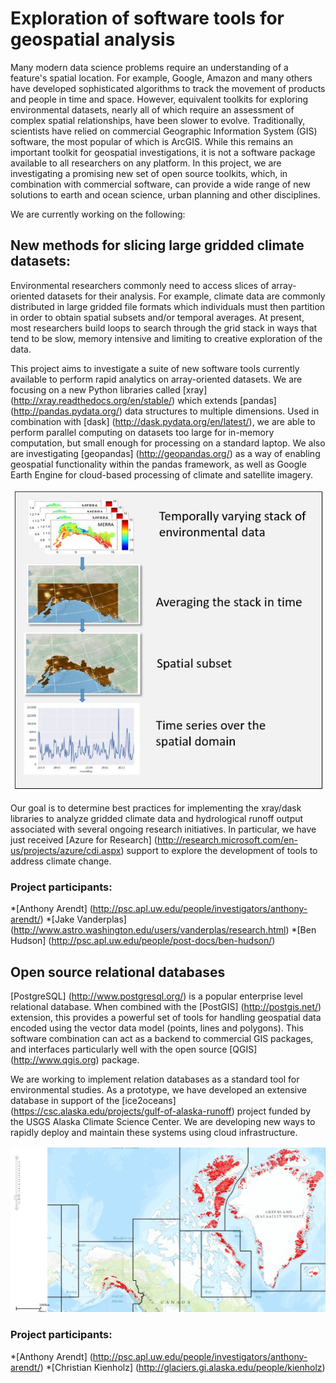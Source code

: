 # Exploration of software tools for geospatial analysis

Many modern data science problems require an understanding of a feature's spatial location. For example, Google, Amazon and many others have developed sophisticated algorithms to track the movement of products and people in time and space. However, equivalent toolkits for exploring environmental datasets, nearly all of which require an assessment of complex spatial relationships, have been slower to evolve. Traditionally, scientists have relied on commercial Geographic Information System (GIS) software, the most popular of which is ArcGIS. While this remains an important toolkit for geospatial investigations, it is not a software package available to all researchers on any platform. In this project, we are investigating a promising new set of open source toolkits, which, in combination with commercial software, can provide a wide range of new solutions to earth and ocean science, urban planning and other disciplines.

We are currently working on the following:

## New methods for slicing large gridded climate datasets:

Environmental researchers commonly need to access slices of array-oriented datasets for their analysis. For example, climate data are commonly distributed in large gridded file formats which individuals must then partition in order to obtain spatial subsets and/or temporal averages. At present, most researchers build loops to search through the grid stack in ways that tend to be slow, memory intensive and limiting to creative exploration of the data.

This project aims to investigate a suite of new software tools currently available to perform rapid analytics on array-oriented datasets. We are focusing on a new Python libraries called [xray] (http://xray.readthedocs.org/en/stable/) which extends [pandas] (http://pandas.pydata.org/) data structures to multiple dimensions. Used in combination with [dask] (http://dask.pydata.org/en/latest/), we are able to perform parallel computing on datasets too large for in-memory computation, but small enough for processing on a standard laptop. We also are investigating [geopandas] (http://geopandas.org/) as a way of enabling geospatial functionality within the pandas framework, as well as Google Earth Engine for cloud-based processing of climate and satellite imagery.

![array graphic](/arrayGraphic.jpg)

Our goal is to determine best practices for implementing the xray/dask libraries to analyze gridded climate data and hydrological runoff output associated with several ongoing research initiatives. In particular, we have just received [Azure for Research] (http://research.microsoft.com/en-us/projects/azure/cdi.aspx) support to explore the development of tools to address climate change. 

### Project participants:

*[Anthony Arendt] (http://psc.apl.uw.edu/people/investigators/anthony-arendt/)
*[Jake Vanderplas] (http://www.astro.washington.edu/users/vanderplas/research.html)
*[Ben Hudson] (http://psc.apl.uw.edu/people/post-docs/ben-hudson/)

## Open source relational databases

[PostgreSQL] (http://www.postgresql.org/) is a popular enterprise level relational database. When combined with the [PostGIS] (http://postgis.net/) extension, this provides a powerful set of tools for handling geospatial data encoded using the vector data model (points, lines and polygons). This software combination can act as a backend to commercial GIS packages, and interfaces particularly well with the open source [QGIS] (http://www.qgis.org) package.

We are working to implement relation databases as a standard tool for environmental studies. As a prototype, we have developed an extensive database in support of the [ice2oceans] (https://csc.alaska.edu/projects/gulf-of-alaska-runoff) project funded by the USGS Alaska Climate Science Center. We are developing new ways to rapidly deploy and maintain these systems using cloud infrastructure.

![glaciers graphic](/glaciersGraphic.jpg)

### Project participants:

*[Anthony Arendt] (http://psc.apl.uw.edu/people/investigators/anthony-arendt/)
*[Christian Kienholz] (http://glaciers.gi.alaska.edu/people/kienholz)
 